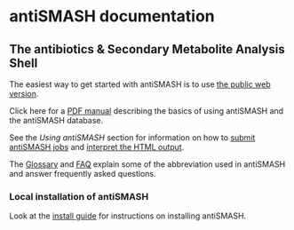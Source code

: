 # antiSMASH documentation
## The antibiotics & Secondary Metabolite Analysis Shell

The easiest way to get started with antiSMASH is to use [the public web
version](https://antismash.secondarymetabolites.org/).

Click here for a [PDF manual](PDFmanual/antiSMASH5manual.pdf) describing the basics of using antiSMASH and the antiSMASH database.

See the *Using antiSMASH* section for information on how to [submit antiSMASH jobs](website_submission.md)
and [interpret the HTML output](understanding_output/index.md).

The [Glossary](glossary.md) and [FAQ](faq.md) explain some of the abbreviation used in antiSMASH and answer frequently asked questions.


### Local installation of antiSMASH

Look at the [install guide](install.md) for instructions on installing antiSMASH.

